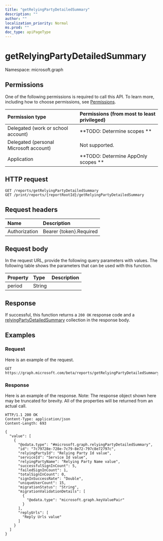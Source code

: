 ```yaml
---
title: "getRelyingPartyDetailedSummary"
description: ""
author: ""
localization_priority: Normal
ms.prod: ""
doc_type: apiPageType
---
```


# getRelyingPartyDetailedSummary

Namespace: microsoft.graph



## Permissions
One of the following permissions is required to call this API. To learn more, including how to choose permissions, see [Permissions](/concepts/permissions-reference.md).

|Permission type|Permissions (from most to least privileged)|
|:---|:---|
|Delegated (work or school account)|**TODO: Determine scopes **|
|Delegated (personal Microsoft account)|Not supported.|
|Application|**TODO: Determine AppOnly scopes **|

## HTTP request
<!-- {
  "blockType": "ignored"
}
-->
``` http
GET /reports/getRelyingPartyDetailedSummary
GET /print/reports/{reportRootId}/getRelyingPartyDetailedSummary
```

## Request headers
|Name|Description|
|:---|:---|
|Authorization|Bearer {token}.Required|

## Request body
In the request URL, provide the following query parameters with values.
The following table shows the parameters that can be used with this function.

|Property|Type|Description|
|:---|:---|:---|
|period|String||



## Response
If successful, this function returns a `200 OK` response code and a [relyingPartyDetailedSummary](../resources/relyingpartydetailedsummary.md) collection in the response body.

## Examples

### Request
Here is an example of the request.
<!-- {
  "blockType": "request",
  "name": "reportroot_getrelyingpartydetailedsummary"
}
-->
``` http
GET https://graph.microsoft.com/beta/reports/getRelyingPartyDetailedSummary(period='parameterValue')
```

### Response
Here is an example of the response. Note: The response object shown here may be truncated for brevity. All of the properties will be returned from an actual call.
<!-- {
  "blockType": "response",
  "truncated": true,
  "@odata.type": "collection(microsoft.graph.relyingpartydetailedsummary)"
}
-->
``` http
HTTP/1.1 200 OK
Content-Type: application/json
Content-Length: 693

{
  "value": [
    {
      "@odata.type": "#microsoft.graph.relyingPartyDetailedSummary",
      "id": "7c79728e-728e-7c79-8e72-797c8e72797c",
      "relyingPartyId": "Relying Party Id value",
      "serviceId": "Service Id value",
      "relyingPartyName": "Relying Party Name value",
      "successfulSignInCount": 5,
      "failedSignInCount": 1,
      "totalSignInCount": 0,
      "signInSuccessRate": "Double",
      "uniqueUserCount": 15,
      "migrationStatus": "String",
      "migrationValidationDetails": [
        {
          "@odata.type": "microsoft.graph.keyValuePair"
        }
      ],
      "replyUrls": [
        "Reply Urls value"
      ]
    }
  ]
}
```

